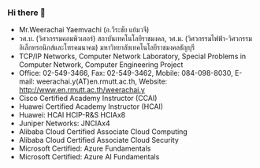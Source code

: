 ### Hi there 👋

<!--
**weerachaiy/weerachaiy** is a ✨ _special_ ✨ repository because its `README.md` (this file) appears on your GitHub profile.

Here are some ideas to get you started:

- 🔭 I’m currently working on ...
- 🌱 I’m currently learning ...
- 👯 I’m looking to collaborate on ...
- 🤔 I’m looking for help with ...
- 💬 Ask me about ...
- 📫 How to reach me: ...
- 😄 Pronouns: ...
- ⚡ Fun fact: ...
-->
- Mr.Weerachai Yaemvachi (อ.วีระชัย แย้มวจี)
- วศ.บ. (วิศวกรรมคอมพิวเตอร์) สถาบันเทคโนโลยีราชมงคล, วศ.ม. (วิศวกรรมไฟฟ้า-วิศวกรรมอิเล็กทรอนิกส์และโทรคมนาคม) มหาวิทยาลัยเทคโนโลยีราชมงคลธัญบุรี
- TCP/IP Networks, Computer Network Laboratory, Special Problems in Computer Network, Computer Engineering Project
- Office: 02-549-3466, Fax: 02-549-3462, Mobile: 084-098-8030, E-mail: weerachai.y(AT)en.rmutt.ac.th, Website: http://www.en.rmutt.ac.th/weerachai.y
- Cisco Certified Academy Instructor (CCAI)
- Huawei Certified Academy Instructor (HCAI)
- Huawei: HCAI HCIP-R&S HCIAx8 
- Juniper Networks: JNCIAx4 
- Alibaba Cloud Certified Associate Cloud Computing
- Alibaba Cloud Certified Associate Cloud Security
- Microsoft Certified: Azure Fundamentals
- Microsoft Certified: Azure AI Fundamentals
